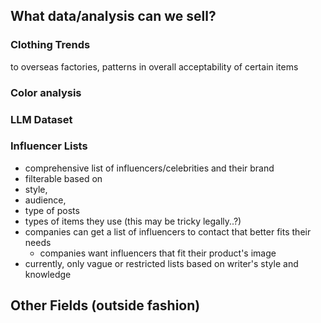 

## What data/analysis can we sell?


### Clothing Trends
to overseas factories, patterns in overall acceptability of certain items

### Color analysis

### LLM Dataset

### Influencer Lists
- comprehensive list of influencers/celebrities and their brand
- filterable based on 
- style, 
- audience, 
- type of posts
- types of items they use (this may be tricky legally..?)
- companies can get a list of influencers to contact that better fits their needs
	- companies want influencers that fit their product's image
- currently, only vague or restricted lists based on writer's style and knowledge 


##  Other Fields (outside fashion)
